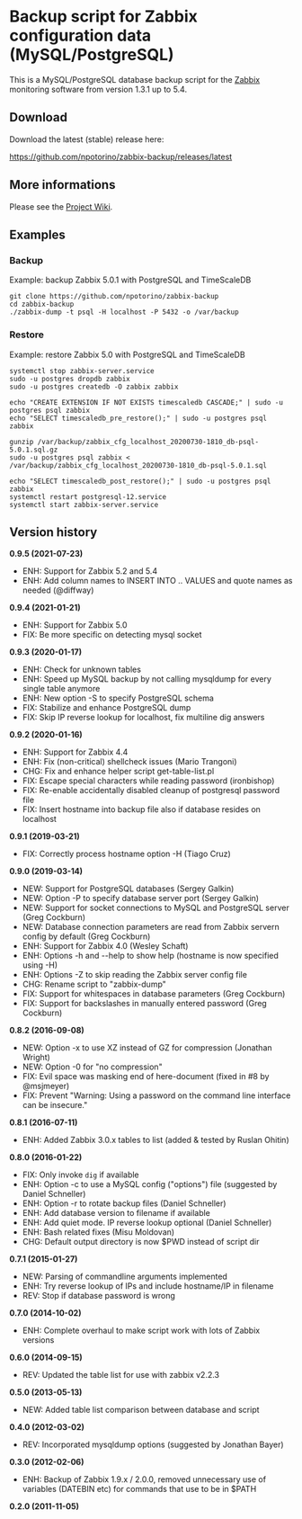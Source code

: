 # Backup script for Zabbix configuration data (MySQL/PostgreSQL)

This is a MySQL/PostgreSQL database backup script for the [Zabbix](http://www.zabbix.com/) monitoring software from version 1.3.1 up to 5.4.

## Download

Download the latest (stable) release here:

https://github.com/npotorino/zabbix-backup/releases/latest

## More informations

Please see the [Project Wiki](https://github.com/npotorino/zabbix-backup/wiki).

## Examples

### Backup

Example: backup Zabbix 5.0.1 with PostgreSQL and TimeScaleDB

```
git clone https://github.com/npotorino/zabbix-backup
cd zabbix-backup
./zabbix-dump -t psql -H localhost -P 5432 -o /var/backup
```

### Restore

Example: restore Zabbix 5.0 with PostgreSQL and TimeScaleDB

```
systemctl stop zabbix-server.service
sudo -u postgres dropdb zabbix
sudo -u postgres createdb -O zabbix zabbix

echo "CREATE EXTENSION IF NOT EXISTS timescaledb CASCADE;" | sudo -u postgres psql zabbix
echo "SELECT timescaledb_pre_restore();" | sudo -u postgres psql zabbix

gunzip /var/backup/zabbix_cfg_localhost_20200730-1810_db-psql-5.0.1.sql.gz
sudo -u postgres psql zabbix < /var/backup/zabbix_cfg_localhost_20200730-1810_db-psql-5.0.1.sql

echo "SELECT timescaledb_post_restore();" | sudo -u postgres psql zabbix
systemctl restart postgresql-12.service
systemctl start zabbix-server.service
```

## Version history

**0.9.5 (2021-07-23)**
- ENH: Support for Zabbix 5.2 and 5.4
- ENH: Add column names to INSERT INTO .. VALUES and quote names as needed (@diffway)

**0.9.4 (2021-01-21)**
- ENH: Support for Zabbix 5.0
- FIX: Be more specific on detecting mysql socket

**0.9.3 (2020-01-17)**

- ENH: Check for unknown tables
- ENH: Speed up MySQL backup by not calling mysqldump for every single table anymore
- ENH: New option -S to specify PostgreSQL schema
- FIX: Stabilize and enhance PostgreSQL dump
- FIX: Skip IP reverse lookup for localhost, fix multiline dig answers

**0.9.2 (2020-01-16)**

- ENH: Support for Zabbix 4.4
- ENH: Fix (non-critical) shellcheck issues (Mario Trangoni)
- CHG: Fix and enhance helper script get-table-list.pl
- FIX: Escape special characters while reading password (ironbishop)
- FIX: Re-enable accidentally disabled cleanup of postgresql password file
- FIX: Insert hostname into backup file also if database resides on localhost

**0.9.1 (2019-03-21)**

- FIX: Correctly process hostname option -H (Tiago Cruz)

**0.9.0 (2019-03-14)**

- NEW: Support for PostgreSQL databases (Sergey Galkin)
- NEW: Option -P to specify database server port (Sergey Galkin)
- NEW: Support for socket connections to MySQL and PostgreSQL server (Greg Cockburn)
- NEW: Database connection parameters are read from Zabbix servern config by default (Greg Cockburn)
- ENH: Support for Zabbix 4.0 (Wesley Schaft)
- ENH: Options -h and --help to show help (hostname is now specified using -H)
- ENH: Options -Z to skip reading the Zabbix server config file
- CHG: Rename script to "zabbix-dump"
- FIX: Support for whitespaces in database parameters (Greg Cockburn)
- FIX: Support for backslashes in manually entered password (Greg Cockburn)

**0.8.2 (2016-09-08)**

- NEW: Option -x to use XZ instead of GZ for compression (Jonathan Wright)
- NEW: Option -0 for "no compression"
- FIX: Evil space was masking end of here-document (fixed in #8 by @msjmeyer)
- FIX: Prevent "Warning: Using a password on the command line interface can be insecure."

**0.8.1 (2016-07-11)**

- ENH: Added Zabbix 3.0.x tables to list (added & tested by Ruslan Ohitin)

**0.8.0 (2016-01-22)**

- FIX: Only invoke `dig` if available
- ENH: Option -c to use a MySQL config ("options") file (suggested by Daniel Schneller)
- ENH: Option -r to rotate backup files (Daniel Schneller)
- ENH: Add database version to filename if available
- ENH: Add quiet mode. IP reverse lookup optional (Daniel Schneller)
- ENH: Bash related fixes (Misu Moldovan)
- CHG: Default output directory is now $PWD instead of script dir

**0.7.1 (2015-01-27)**

- NEW: Parsing of commandline arguments implemented
- ENH: Try reverse lookup of IPs and include hostname/IP in filename
- REV: Stop if database password is wrong

**0.7.0 (2014-10-02)**

- ENH: Complete overhaul to make script work with lots of Zabbix versions

**0.6.0 (2014-09-15)**

- REV: Updated the table list for use with zabbix v2.2.3

**0.5.0 (2013-05-13)**

- NEW: Added table list comparison between database and script

**0.4.0 (2012-03-02)**

- REV: Incorporated mysqldump options (suggested by Jonathan Bayer)

**0.3.0 (2012-02-06)**

- ENH: Backup of Zabbix 1.9.x / 2.0.0, removed unnecessary use of
  variables (DATEBIN etc) for commands that use to be in $PATH

**0.2.0 (2011-11-05)**
